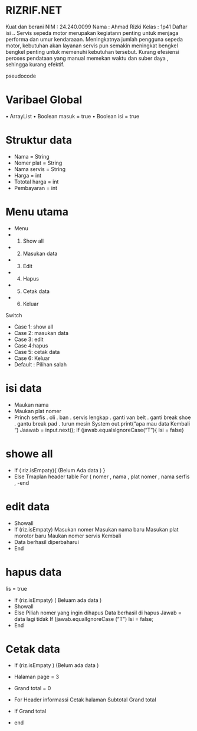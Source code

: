 # RIZRIF.NET
Kuat dan berani 
NIM   : 24.240.0099
Nama  : Ahmad Rizki
Kelas : 1p41
Daftar isi ..
Servis sepeda  motor merupakan kegiatann penting untuk menjaga performa dan umur kendaraaan. Meningkatnya jumlah pengguna sepeda motor, kebutuhan akan layanan servis pun semakin meningkat bengkel bengkel penting untuk memenuhi kebutuhan tersebut. Kurang efesiensi peroses pendataan yang manual memekan waktu dan suber daya , sehingga kurang efektif. 

pseudocode
# Varibael Global 
•	ArrayList
•	Boolean masuk = true
•	Boolean isi = true 
# Struktur data
-	Nama = String
-	Nomer plat = String 
-	Nama servis = String 
-	Harga = int
-	Tototal harga = int
-	Pembayaran = int 
# Menu utama
-	Menu 
-	1. Show all
-	2. Masukan data
-	3. Edit
-	4. Hapus
-	5. Cetak data
-	6. Keluar

Switch 
-	Case 1: show all
-	Case 2: masukan data
-	Case 3: edit
-	Case 4:hapus
-	Case 5: cetak data
-	Case 6: Keluar
-	Default : Pilihan salah 
# isi data
-	Maukan nama
-	Maukan plat nomer 
-	Princh serfis 
. oli
. ban
. servis lengkap
. ganti van belt
. ganti break shoe
. gantu break pad
. turun mesin 
System out.print(“apa mau data Kembali “)
Jaawab = input.next();
If (jawab.equalsIgnoreCase(“T”){
Isi = false}

# showe all
-	If ( riz.isEmpaty){
(Belum Ada data ) }
-	Else 
Tmaplan header table
For 
( nomer , nama , plat nomer , nama serfis  ,
-end
# edit data
-	Showall
-	If (riz.isEmpaty)
Masukan nomer 
Masukan nama baru
Masukan plat morotor baru 
Maukan nomer servis Kembali
-	Data berhasil diperbaharui
-	End
# hapus data 
Iis = true
-	If (riz.isEmpaty)
( Beluam ada data )
-	Showall
-	Else 
Piliah nomer yang ingin dihapus 
Data berhasil di hapus 
Jawab = data lagi tidak 
If (jawab.equalIgnoreCase (“T”)
Isi = false;
-	End

# Cetak data 
-	If  (riz.isEmpaty )
(Belum ada data )

-	Halaman page = 3
-	Grand total = 0
-	For 
Header informassi
Cetak halaman 
Subtotal 
Grand total

-	If 
Grand total
-	end



 


